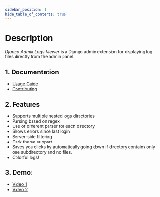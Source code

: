 ```yaml
---
sidebar_position: 1
hide_table_of_contents: true
---
```


# Description

*Django Admin Logs Viewer* is a Django admin extension for displaying log files directly from the admin panel.  

## 1. Documentation
- [Usage Guide](/docs/category/usage)  
- [Contributing](/docs/category/contributions)

## 2. Features
- Supports multiple nested logs directories
- Parsing based on regex
- Use of different parser for each directory
- Shows errors since last login
- Server-side filtering
- Dark theme support
- Saves you clicks by automatically going down if directory contains only one subdirectory and no files.
- Colorful logs!

## 3. Demo:

- [Video 1](https://github.com/user-attachments/assets/45ae361d-a8e6-4943-b6ee-1895efa2185d)
- [Video 2](https://github.com/user-attachments/assets/32891853-13d7-4362-bfe4-75faad4a99b7)
